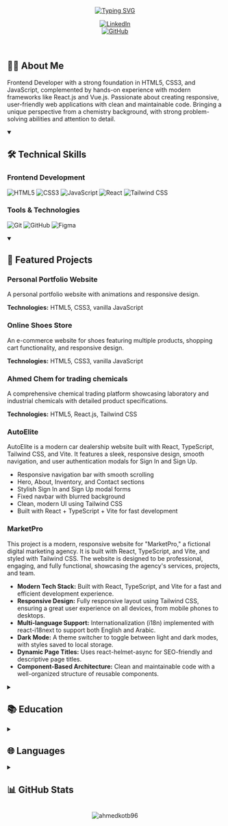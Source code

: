 <p align="center">
  <a href="https://git.io/typing-svg">
    <img src="https://readme-typing-svg.herokuapp.com?font=Fira+Code&weight=600&size=30&duration=2500&pause=1000&color=45D7F7&background=0D1117&center=true&vCenter=true&width=800&height=50&lines=Hello+World!+%F0%9F%91%8B;I'm+Ahmed+Kotb;Frontend+Developer;React+%7C+TypeScript+%7C+JavaScript" alt="Typing SVG" />
  </a>
</p>

<!-- Social icons section -->
<p align="center">
  <a href="https://linkedin.com/in/ahmed-kotb-516380260">
    <img alt="LinkedIn" src="https://img.shields.io/badge/-LinkedIn-0077B5?style=for-the-badge&logo=linkedin&logoColor=white"/>
  </a>
  <br/>
  <a href="https://github.com/ahmedkotb96">
    <img alt="GitHub" src="https://img.shields.io/badge/GitHub-181717?style=for-the-badge&logo=github&logoColor=white"/>
  </a>
</p>

<br/>

## 👨‍💻 About Me

Frontend Developer with a strong foundation in HTML5, CSS3, and JavaScript, complemented by hands-on experience with modern frameworks like React.js and Vue.js. Passionate about creating responsive, user-friendly web applications with clean and maintainable code. Bringing a unique perspective from a chemistry background, with strong problem-solving abilities and attention to detail.

<details open> 
  <summary><h2>🛠️ Technical Skills</h2></summary>

  <h3>Frontend Development</h3>
  <p>
    <img alt="HTML5" src="https://img.shields.io/badge/HTML5-E34F26.svg?logo=html5&logoColor=white">
    <img alt="CSS3" src="https://img.shields.io/badge/CSS3-1572B6.svg?logo=css3&logoColor=white">
    <img alt="JavaScript" src="https://img.shields.io/badge/JavaScript-F7DF1E.svg?logo=javascript&logoColor=black">
    <img alt="React" src="https://img.shields.io/badge/React-20232a.svg?logo=react&logoColor=%2361DAFB">
    <img alt="Tailwind CSS" src="https://img.shields.io/badge/Tailwind_CSS-38B2AC?logo=tailwind-css&logoColor=white">
  </p>

  <h3>Tools & Technologies</h3>
  <p>
    <img alt="Git" src="https://img.shields.io/badge/Git-F05033.svg?logo=git&logoColor=white">
    <img alt="GitHub" src="https://img.shields.io/badge/GitHub-181717.svg?logo=github&logoColor=white">
    <img alt="Figma" src="https://img.shields.io/badge/Figma-F24E1E.svg?logo=figma&logoColor=white">
  </p>
</details>

<details open> 
  <summary><h2>🚀 Featured Projects</h2></summary>

  <h3>Personal Portfolio Website</h3>
  <p>A personal portfolio website with animations and responsive design.</p>
  <p><strong>Technologies:</strong> HTML5, CSS3, vanilla JavaScript</p>

  <h3>Online Shoes Store</h3>
  <p>An e-commerce website for shoes featuring multiple products, shopping cart functionality, and responsive design.</p>
  <p><strong>Technologies:</strong> HTML5, CSS3, vanilla JavaScript</p>

  <h3>Ahmed Chem for trading chemicals</h3>
  <p>A comprehensive chemical trading platform showcasing laboratory and industrial chemicals with detailed product specifications.</p>
  <p><strong>Technologies:</strong> HTML5, React.js, Tailwind CSS</p>

  <h3>AutoElite</h3>
  <p>AutoElite is a modern car dealership website built with React, TypeScript, Tailwind CSS, and Vite. It features a sleek, responsive design, smooth navigation, and user authentication modals for Sign In and Sign Up.</p>
  <ul>
    <li>Responsive navigation bar with smooth scrolling</li>
    <li>Hero, About, Inventory, and Contact sections</li>
    <li>Stylish Sign In and Sign Up modal forms</li>
    <li>Fixed navbar with blurred background</li>
    <li>Clean, modern UI using Tailwind CSS</li>
    <li>Built with React + TypeScript + Vite for fast development</li>
  </ul>

  <h3>MarketPro</h3>
  <p>This project is a modern, responsive website for "MarketPro," a fictional digital marketing agency. It is built with React, TypeScript, and Vite, and styled with Tailwind CSS. The website is designed to be professional, engaging, and fully functional, showcasing the agency's services, projects, and team.</p>
  <ul>
    <li><strong>Modern Tech Stack:</strong> Built with React, TypeScript, and Vite for a fast and efficient development experience.</li>
    <li><strong>Responsive Design:</strong> Fully responsive layout using Tailwind CSS, ensuring a great user experience on all devices, from mobile phones to desktops.</li>
    <li><strong>Multi-language Support:</strong> Internationalization (i18n) implemented with react-i18next to support both English and Arabic.</li>
    <li><strong>Dark Mode:</strong> A theme switcher to toggle between light and dark modes, with styles saved to local storage.</li>
    <li><strong>Dynamic Page Titles:</strong> Uses react-helmet-async for SEO-friendly and descriptive page titles.</li>
    <li><strong>Component-Based Architecture:</strong> Clean and maintainable code with a well-organized structure of reusable components.</li>
  </ul>
</details>

<details> 
  <summary><h2>📚 Education</h2></summary>

  <h3>Master of Science in Chemistry</h3>
  <p>University of Regensburg, Germany | 04/2019 - 09/2022</p>
  <p>Major: Advanced Synthesis and Catalysis | Grade: 2.7 (Good)</p>

  <h3>Bachelor of Science in Chemistry</h3>
  <p>University of Menoufia, Egypt | 09/2014 - 05/2018</p>
  <p>Grade: 88.35% (Excellent)</p>
</details>

<details> 
  <summary><h2>🌐 Languages</h2></summary>
  <ul>
    <li>Arabic (Native)</li>
    <li>English (Fluent, C2)</li>
    <li>German (Very good, B2)</li>
  </ul>
</details>

<details> 
  <summary><h2>📊 GitHub Stats</h2></summary>

  <p align="center">
    <img src="https://github-readme-stats.vercel.app/api?username=ahmedkotb96&show_icons=true&theme=react&hide_border=true&bg_color=1F222E&title_color=F85D7F&icon_color=F8D866" alt="GitHub Stats"/>
    <img src="https://github-readme-stats.vercel.app/api/top-langs/?username=ahmedkotb96&layout=compact&theme=react&hide_border=true&bg_color=1F222E&title_color=F85D7F&icon_color=F8D866" alt="Top Languages"/>
  </p>
</details>

<p align="center">
  <img src="https://komarev.com/ghpvc/?username=ahmedkotb96&label=Profile%20views&color=0e75b6&style=flat" alt="ahmedkotb96" />
</p>

